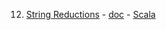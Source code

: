 12. [String Reductions](https://www.hackerrank.com/challenges/string-reductions) - [doc](string-reductions/string-reductions.md) - [Scala](string-reductions/scala/src/com/pktippa/StringReductions.scala)